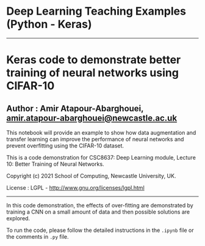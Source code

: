 # Deep Learning Teaching Examples (Python - Keras)

---

# Keras code to demonstrate better training of neural networks using CIFAR-10

## Author : Amir Atapour-Abarghouei, amir.atapour-abarghouei@newcastle.ac.uk

This notebook will provide an example to show how data augmentation and transfer learning can improve the performance of neural networks and prevent overfitting using the CIFAR-10 dataset.

This is a code demonstration for CSC8637: Deep Learning module, Lecture 10: Better Training of Neural Networks.

Copyright (c) 2021 School of Computing, Newcastle University, UK.

License : LGPL - http://www.gnu.org/licenses/lgpl.html

---

In this code demonstration, the effects of over-fitting are demonstrated by training a CNN on a small amount of data and then possible solutions are explored.

To run the code, please follow the detailed instructions in the `.ipynb` file or the comments in `.py` file.